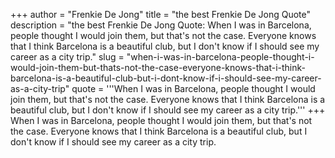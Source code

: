 +++
author = "Frenkie De Jong"
title = "the best Frenkie De Jong Quote"
description = "the best Frenkie De Jong Quote: When I was in Barcelona, people thought I would join them, but that's not the case. Everyone knows that I think Barcelona is a beautiful club, but I don't know if I should see my career as a city trip."
slug = "when-i-was-in-barcelona-people-thought-i-would-join-them-but-thats-not-the-case-everyone-knows-that-i-think-barcelona-is-a-beautiful-club-but-i-dont-know-if-i-should-see-my-career-as-a-city-trip"
quote = '''When I was in Barcelona, people thought I would join them, but that's not the case. Everyone knows that I think Barcelona is a beautiful club, but I don't know if I should see my career as a city trip.'''
+++
When I was in Barcelona, people thought I would join them, but that's not the case. Everyone knows that I think Barcelona is a beautiful club, but I don't know if I should see my career as a city trip.
